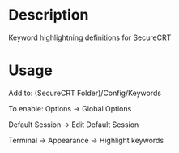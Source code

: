 # Description
Keyword highlightning definitions for SecureCRT

# Usage
Add to: (SecureCRT Folder)/Config/Keywords

To enable: Options -> Global Options

Default Session -> Edit Default Session

Terminal -> Appearance -> Highlight keywords
